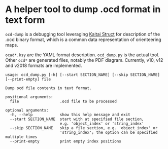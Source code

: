 # A helper tool to dump .ocd format in text form

`ocd-dump` is a debugging tool leveraging [Kaitai
Struct](https://github.com/kaitai-io/kaitai_struct) for description of the .ocd
binary format, which is a common data representation of orienteering
maps.

`ocad*.ksy` are the YAML format description. `ocd_dump.py` is the
actual tool. Other `ocd*` are generated files, notably the PDF diagram.
Currently, v10, v12 and v2018 formats are implemented.

```
usage: ocd_dump.py [-h] [--start SECTION_NAME] [--skip SECTION_NAME] [--print-empty] file

Dump ocd file contents in text format.

positional arguments:
  file                  .ocd file to be processed

optional arguments:
  -h, --help            show this help message and exit
  --start SECTION_NAME  start with at specified file section,
                        e.g. 'object_index' or 'string_index'
  --skip SECTION_NAME   skip a file section, e.g. 'object_index' or
                        'string_index'; the option can be specified multiple times
  --print-empty         print empty index positions
```

